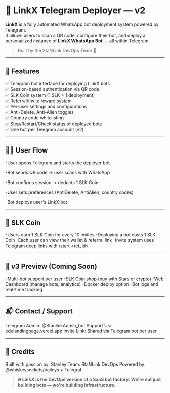 # 🤖 LinkX Telegram Deployer — v2

**LinkX** is a fully automated WhatsApp bot deployment system powered by Telegram.  
It allows users to scan a QR code, configure their bot, and deploy a personalized instance of **LinkX WhatsApp Bot** — all within Telegram.

> Built by the StaNLink DevOps Team 💼

---

## 🚀 Features

✅ Telegram bot interface for deploying LinkX bots  
✅ Session-based authentication via QR code  
✅ SLK Coin system (1 SLK = 1 deployment)  
✅ Referral/Invite reward system  
✅ Per-user settings and configurations  
✅ Anti-Delete, Anti-Alien toggles  
✅ Country code whitelisting  
✅ Stop/Restart/Check status of deployed bots  
✅ One bot per Telegram account (v2)

---

## 🧑‍💻 User Flow

<p>-User opens Telegram and starts the deployer bot</p>
<p>-Bot sends QR code → user scans with WhatsApp</p>
<p>-Bot confirms session → deducts 1 SLK Coin</p>
<p>-User sets preferences (AntiDelete, AntiAlien, country codes)</p>
<p>-Bot deploys user's LinkX bot</p>

---

## 🧾 SLK Coin 

-Users earn 1 SLK Coin for every 10 invites
-Deploying a bot costs 1 SLK Coin
-Each user can view their wallet & referral link
-Invite system uses Telegram deep links with /start <ref_id>

---

## 🚧 v3 Preview (Coming Soon)

-Multi-bot support per user
-SLK Coin shop (buy with Stars or crypto)
-Web Dashboard (manage bots, analytics)
-Docker deploy option
-Bot logs and real-time tracking

---

## 📬 Contact / Support
Telegram Admin: @StanlinkAdmin_bot
Support Us: edulandingpage.vercel.app
Invite Link: Shared via Telegram bot per user

---

## 🧠 Credits
Built with passion by: Stanley
Team: StaNLink DevOps
Powered by: @whiskeysockets/baileys + Telegraf

> **🔥 LinkX is the DevOps version of a SaaS bot factory. We're not just building bots — we're building infrastructure.**
